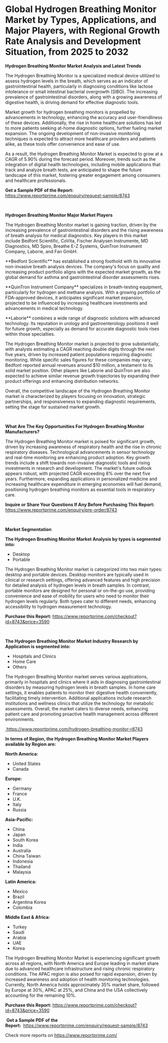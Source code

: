<p><h1>Global Hydrogen Breathing Monitor Market by Types, Applications, and Major Players, with Regional Growth Rate Analysis and Development Situation, from 2025 to 2032</h1></p><p><strong>Hydrogen Breathing Monitor Market Analysis and Latest Trends</strong></p>
<p><p>The Hydrogen Breathing Monitor is a specialized medical device utilized to assess hydrogen levels in the breath, which serves as an indicator of gastrointestinal health, particularly in diagnosing conditions like lactose intolerance or small intestinal bacterial overgrowth (SIBO). The increasing prevalence of gastrointestinal disorders, along with a growing awareness of digestive health, is driving demand for effective diagnostic tools.</p><p>Market growth for hydrogen breathing monitors is propelled by advancements in technology, enhancing the accuracy and user-friendliness of these devices. Additionally, the rise in home healthcare solutions has led to more patients seeking at-home diagnostic options, further fueling market expansion. The ongoing development of non-invasive monitoring techniques is expected to attract more healthcare providers and patients alike, as these tools offer convenience and ease of use.</p><p>As a result, the Hydrogen Breathing Monitor Market is expected to grow at a CAGR of 5.90% during the forecast period. Moreover, trends such as the integration of digital health technologies, including mobile applications that track and analyze breath tests, are anticipated to shape the future landscape of this market, fostering greater engagement among consumers and healthcare professionals.</p></p>
<p><strong>Get a Sample PDF of the Report:&nbsp;</strong> <a href="https://www.reportprime.com/enquiry/request-sample/8743?utm_campaign=2230&utm_medium=2&utm_source=Github&utm_content=ia&utm_term=20032025&utm_id=hydrogen-breathing-monitor">https://www.reportprime.com/enquiry/request-sample/8743</a></p>
<p>&nbsp;</p>
<p><strong>Hydrogen Breathing Monitor Major Market Players</strong></p>
<p><p>The Hydrogen Breathing Monitor market is gaining traction, driven by the increasing prevalence of gastrointestinal disorders and the rising awareness of breath analysis for medical diagnostics. Key players in this market include Bedfont Scientific, CoVita, Fischer Analysen Instrumente, MD Diagnostics, MD Spiro, Breathe E-Z Systems, QuinTron Instrument Company, Laborie, and Fan GmbH.</p><p>**Bedfont Scientific** has established a strong foothold with its innovative non-invasive breath analysis devices. The company's focus on quality and increasing product portfolio aligns with the expected market growth, as the global demand for asthma and gastrointestinal disorder assessments rises.</p><p>**QuinTron Instrument Company** specializes in breath-testing equipment, particularly for hydrogen and methane analysis. With a growing portfolio of FDA-approved devices, it anticipates significant market expansion, projected to be influenced by increasing healthcare investments and advancements in medical technology.</p><p>**Laborie** combines a wide range of diagnostic solutions with advanced technology. Its reputation in urology and gastroenterology positions it well for future growth, especially as demand for accurate diagnostic tools rises within those specialties.</p><p>The Hydrogen Breathing Monitor market is projected to grow substantially, with analysts estimating a CAGR reaching double digits through the next five years, driven by increased patient populations requiring diagnostic monitoring. While specific sales figures for these companies may vary, Bedfont reported annual revenues around $10 million, a testament to its solid market position. Other players like Laborie and QuinTron are also expected to achieve similar revenue growth trajectories by expanding their product offerings and enhancing distribution networks.</p><p>Overall, the competitive landscape of the Hydrogen Breathing Monitor market is characterized by players focusing on innovation, strategic partnerships, and responsiveness to expanding diagnostic requirements, setting the stage for sustained market growth.</p></p>
<p>&nbsp;</p>
<p><strong>What Are The Key Opportunities For Hydrogen Breathing Monitor Manufacturers?</strong></p>
<p><p>The Hydrogen Breathing Monitor market is poised for significant growth, driven by increasing awareness of respiratory health and the rise in chronic respiratory diseases. Technological advancements in sensor technology and real-time monitoring are enhancing product adoption. Key growth trends include a shift towards non-invasive diagnostic tools and rising investments in research and development. The market's future outlook appears robust, with projected CAGR exceeding 8% over the next five years. Furthermore, expanding applications in personalized medicine and increasing healthcare expenditure in emerging economies will fuel demand, positioning hydrogen breathing monitors as essential tools in respiratory care.</p></p>
<p><strong>Inquire or Share Your Questions If Any Before Purchasing This Report:</strong> <a href="https://www.reportprime.com/enquiry/pre-order/8743?utm_campaign=2230&utm_medium=2&utm_source=Github&utm_content=ia&utm_term=20032025&utm_id=hydrogen-breathing-monitor">https://www.reportprime.com/enquiry/pre-order/8743</a></p>
<p>&nbsp;</p>
<p><strong>Market Segmentation</strong></p>
<p><strong>The Hydrogen Breathing Monitor Market Analysis by types is segmented into:</strong></p>
<p><ul><li>Desktop</li><li>Portable</li></ul></p>
<p><p>The Hydrogen Breathing Monitor market is categorized into two main types: desktop and portable devices. Desktop monitors are typically used in clinical or research settings, offering advanced features and high precision for detailed analysis of hydrogen levels in breath samples. In contrast, portable monitors are designed for personal or on-the-go use, providing convenience and ease of mobility for users who need to monitor their hydrogen levels regularly. Both types cater to different needs, enhancing accessibility to hydrogen measurement technology.</p></p>
<p><strong>Purchase this Report:&nbsp;</strong><a href="https://www.reportprime.com/checkout?id=8743&price=3590&utm_campaign=2230&utm_medium=2&utm_source=Github&utm_content=ia&utm_term=20032025&utm_id=hydrogen-breathing-monitor">https://www.reportprime.com/checkout?id=8743&price=3590</a></p>
<p>&nbsp;</p>
<p><strong>The Hydrogen Breathing Monitor Market Industry Research by Application is segmented into:</strong></p>
<p><ul><li>Hospitals and Clinics</li><li>Home Care</li><li>Others</li></ul></p>
<p><p>The Hydrogen Breathing Monitor market serves various applications, primarily in hospitals and clinics where it aids in diagnosing gastrointestinal disorders by measuring hydrogen levels in breath samples. In home care settings, it enables patients to monitor their digestive health conveniently, facilitating timely intervention. Additional applications include research institutions and wellness clinics that utilize the technology for metabolic assessments. Overall, the market caters to diverse needs, enhancing patient care and promoting proactive health management across different environments.</p></p>
<p><a href="https://www.reportprime.com/hydrogen-breathing-monitor-r8743?utm_campaign=2230&utm_medium=2&utm_source=Github&utm_content=ia&utm_term=20032025&utm_id=hydrogen-breathing-monitor">&nbsp;https://www.reportprime.com/hydrogen-breathing-monitor-r8743</a></p>
<p><strong>In terms of Region, the Hydrogen Breathing Monitor Market Players available by Region are:</strong></p>
<p>
    <p> <strong> North America: </strong>
        <ul>
            <li>United States</li>
            <li>Canada</li>
        </ul>
        </p> 
    <p> <strong> Europe: </strong>
        <ul>
            <li>Germany</li>
            <li>France</li>
            <li>U.K.</li>
            <li>Italy</li>
            <li>Russia</li>
        </ul>
        </p> 
    <p> <strong> Asia-Pacific: </strong>
        <ul>
            <li>China</li>
            <li>Japan</li>
            <li>South Korea</li>
            <li>India</li>
            <li>Australia</li>
            <li>China Taiwan</li>
            <li>Indonesia</li>
            <li>Thailand</li>
            <li>Malaysia</li>
        </ul>
        </p> 
    <p> <strong> Latin America: </strong>
        <ul>
            <li>Mexico</li>
            <li>Brazil</li>
            <li>Argentina Korea</li>
            <li>Colombia</li>
        </ul>
        </p> 
    <p> <strong> Middle East & Africa: </strong>
        <ul>
            <li>Turkey</li>
            <li>Saudi</li>
            <li>Arabia</li>
            <li>UAE</li>
            <li>Korea</li>
        </ul>
    </p>
    </p>
<p><p>The Hydrogen Breathing Monitor Market is experiencing significant growth across all regions, with North America and Europe leading in market share due to advanced healthcare infrastructure and rising chronic respiratory conditions. The APAC region is also poised for rapid expansion, driven by increased awareness and adoption of health monitoring technologies. Currently, North America holds approximately 35% market share, followed by Europe at 30%, APAC at 25%, and China and the USA collectively accounting for the remaining 10%.</p></p>
<p><strong>Purchase this Report: </strong><a href="https://www.reportprime.com/checkout?id=8743&price=3590&utm_campaign=2230&utm_medium=2&utm_source=Github&utm_content=ia&utm_term=20032025&utm_id=hydrogen-breathing-monitor">https://www.reportprime.com/checkout?id=8743&price=3590</a></p>
<p>&nbsp;<strong>Get a Sample PDF of the Report:&nbsp;&nbsp;</strong><a href="https://www.reportprime.com/enquiry/request-sample/8743?utm_campaign=2230&utm_medium=2&utm_source=Github&utm_content=ia&utm_term=20032025&utm_id=hydrogen-breathing-monitor">https://www.reportprime.com/enquiry/request-sample/8743</a></p>
<p><strong></strong></p>
<p>Check more reports on <a href="https://www.reportprime.com/?utm_campaign=2230&utm_medium=2&utm_source=Github&utm_content=ia&utm_term=20032025&utm_id=hydrogen-breathing-monitor">https://www.reportprime.com/</a></p>